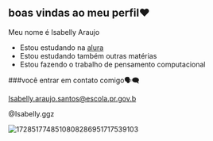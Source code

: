 ## boas vindas ao meu perfil❤️

Meu nome é Isabelly Araujo 

- Estou estudando na [alura](https://www.alura.com.br)
- Estou estudando também outras matérias 
- Estou fazendo o trabalho de pensamento computacional 

###você entrar em contato comigo🗣️🗨️

Isabelly.araujo.santos@escola.pr.gov.b

@Isabelly.ggz 


![1728517748510808286951717539103](https://github.com/user-attachments/assets/d933c8f4-8159-4a2b-a031-bf2960639521)
